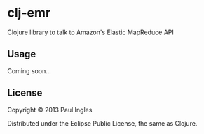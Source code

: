 # clj-emr

Clojure library to talk to Amazon's Elastic MapReduce API

## Usage

Coming soon...

## License

Copyright &copy; 2013 Paul Ingles

Distributed under the Eclipse Public License, the same as Clojure.
